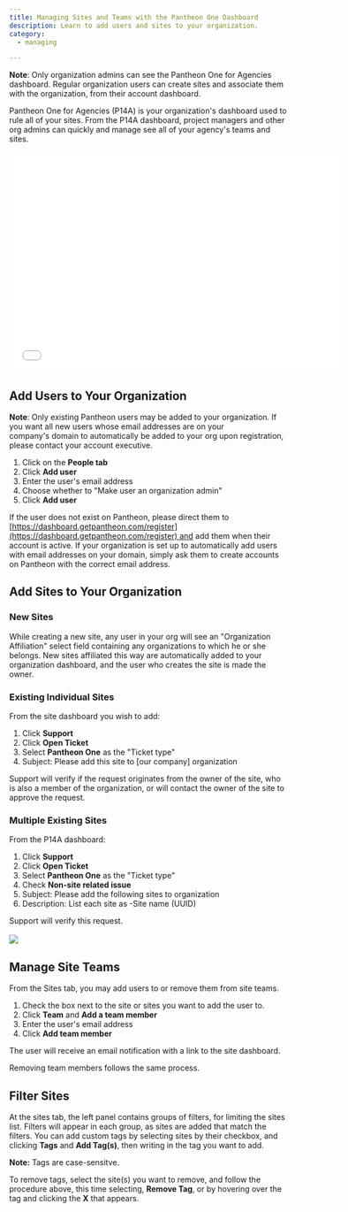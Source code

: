 ```yaml
---
title: Managing Sites and Teams with the Pantheon One Dashboard
description: Learn to add users and sites to your organization.
category:
  - managing

---
```


**Note**: Only organization admins can see the Pantheon One for Agencies dashboard. Regular organization users can create sites and associate them with the organization, from their account dashboard.  

Pantheon One for Agencies (P14A) is your organization's dashboard used to rule all of your sites. From the P14A dashboard, project managers and other org admins can quickly and manage see all of your agency's teams and sites.  
<iframe allowfullscreen="" frameborder="0" height="400" scrolling="no" src="//www.youtube.com/embed/2DTZxsBK9H0" width="600"></iframe>

## Add Users to Your Organization

**Note**: Only existing Pantheon users may be added to your organization. If you want all new users whose email addresses are on your company's domain to automatically be added to your org upon registration, please contact your account executive.

1. Click on the **People tab**
2. Click **Add user**
3. Enter the user's email address
4. Choose whether to "Make user an organization admin" 
5. Click **Add user**

If the user does not exist on Pantheon, please direct them to  [https://dashboard.getpantheon.com/register](https://dashboard.getpantheon.com/register) and add them when their account is active. If your organization is set up to automatically add users with email addresses on your domain, simply ask them to create accounts on Pantheon with the correct email address.

## Add Sites to Your Organization

### New Sites

While creating a new site, any user in your org will see an "Organization Affiliation" select field containing any organizations to which he or she belongs. New sites affiliated this way are automatically added to your organization dashboard, and the user who creates the site is made the owner. 

### Existing Individual Sites
From the site dashboard you wish to add:
1. Click **Support**
2. Click **Open Ticket**
3. Select **Pantheon One** as the "Ticket type"
4. Subject: Please add this site to [our company] organization

Support will verify if the request originates from the owner of the site, who is also a member of the organization, or will contact the owner of the site to approve the request.

### Multiple Existing Sites
From the P14A dashboard:
1. Click **Support**
2. Click **Open Ticket**
3. Select **Pantheon One** as the "Ticket type"
4. Check **Non-site related issue**
5. Subject: Please add the following sites to <our company> organization
6. Description: List each site as -Site name (UUID)

Support will verify this request.<br /><br />
 ![](https://www.getpantheon.com/sites/default/files/docs/desk_images/309159)  

## Manage Site Teams
From the Sites tab, you may add users to or remove them from site teams.
1. Check the box next to the site or sites you want to add the user to.
2. Click **Team** and **Add a team member**
3. Enter the user's email address
4. Click **Add team member**
The user will receive an email notification with a link to the site dashboard.   
Removing team members follows the same process. 

## Filter Sites
At the sites tab, the left panel contains groups of filters, for limiting the sites list. Filters will appear in each group, as sites are added that match the filters. You can add custom tags by selecting sites by their checkbox, and clicking **Tags** and **Add Tag(s)**, then writing in the tag you want to add.   
**Note:** Tags are case-sensitve.   
To remove tags, select the site(s) you want to remove, and follow the procedure above, this time selecting, **Remove Tag**, or by hovering over the tag and clicking the **X** that appears.
  
